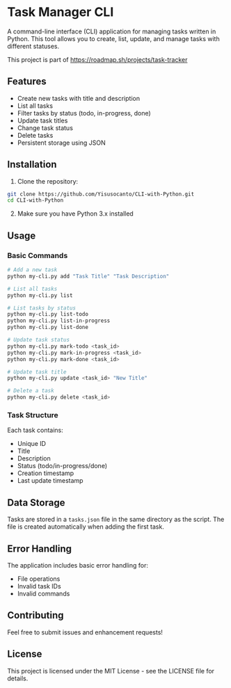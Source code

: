 # Task Manager CLI

A command-line interface (CLI) application for managing tasks written in Python. This tool allows you to create, list, update, and manage tasks with different statuses.

This project is part of https://roadmap.sh/projects/task-tracker

## Features

- Create new tasks with title and description
- List all tasks
- Filter tasks by status (todo, in-progress, done)
- Update task titles
- Change task status
- Delete tasks
- Persistent storage using JSON

## Installation

1. Clone the repository:
```bash
git clone https://github.com/Yisusocanto/CLI-with-Python.git
cd CLI-with-Python
```

2. Make sure you have Python 3.x installed

## Usage

### Basic Commands

```bash
# Add a new task
python my-cli.py add "Task Title" "Task Description"

# List all tasks
python my-cli.py list

# List tasks by status
python my-cli.py list-todo
python my-cli.py list-in-progress
python my-cli.py list-done

# Update task status
python my-cli.py mark-todo <task_id>
python my-cli.py mark-in-progress <task_id>
python my-cli.py mark-done <task_id>

# Update task title
python my-cli.py update <task_id> "New Title"

# Delete a task
python my-cli.py delete <task_id>
```

### Task Structure

Each task contains:
- Unique ID
- Title
- Description
- Status (todo/in-progress/done)
- Creation timestamp
- Last update timestamp

## Data Storage

Tasks are stored in a `tasks.json` file in the same directory as the script. The file is created automatically when adding the first task.

## Error Handling

The application includes basic error handling for:
- File operations
- Invalid task IDs
- Invalid commands

## Contributing

Feel free to submit issues and enhancement requests!

## License

This project is licensed under the MIT License - see the LICENSE file for details.
